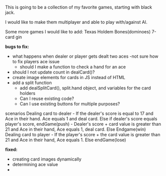 This is going to be a collection of my favorite games, starting with black jack.

I would like to make them multiplayer and able to play with/against AI.

Some more games I would like to add:
Texas Holdem
Bones(dominoes)
7-card gin




<b>bugs to fix:</b>
- what happens when dealer or player gets dealt two aces
    -not sure how to fix players ace issue
    - should I make a function to check a hand for an ace 
- should I not update count in dealCard()? 
- create image elements for cards in JS instead of HTML
- add a split function
    - add dealSplitCard(), split.hand object, and variables for the card holders
    - Can I reuse existing code?
    - Can I use existing buttons for multiple purposes?

scenarios
    Dealing card to dealer
        - If the dealer's score is equal to 17 and Ace in their hand. Ace equals 1 and deal card. 
          Else if dealer's score equals player's score, endGame(push)
        - Dealer's score + card value is greater than 21 and Ace in their hand, Ace equals 1, deal card. Else Endgame(win)
    Dealing card to player
        - If the player's score + the card value is greater than 21 and Ace in their hand, Ace equals 1. Else endGame(lose)

<b>fixed:</b>
- creating card images dynamically
- determining ace value
- 
